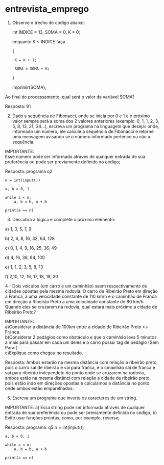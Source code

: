 # entrevista_emprego

1) Observe o trecho de código abaixo: 

 	int INDICE = 13, SOMA = 0, K = 0; 

 	enquanto K < INDICE faça 

	{ 

		K = K + 1; 

		SOMA = SOMA + K; 

	} 

 	imprimir(SOMA); 

  

Ao final do processamento, qual será o valor da variável SOMA? 

Resposta: 91

  

 2) Dado a sequência de Fibonacci, onde se inicia por 0 e 1 e o próximo valor sempre será a soma dos 2 valores anteriores (exemplo: 0, 1, 1, 2, 3, 5, 8, 13, 21, 34...), escreva um programa na linguagem que desejar onde, informado um número, ele calcule a sequência de Fibonacci e retorne uma mensagem avisando se o número informado pertence ou não a sequência. 

  

IMPORTANTE:  
Esse número pode ser informado através de qualquer entrada de sua preferência ou pode ser previamente definido no código; 

Resposta: programa q2

	n = int(input())

	a, b = 0, 1

	while a < n:
	    a, b = b, a + b

	print(a == n)
   

3) Descubra a lógica e complete o próximo elemento:  

   

a) 1, 3, 5, 7, 9  

b) 2, 4, 8, 16, 32, 64, 128 

c) 0, 1, 4, 9, 16, 25, 36, 49  

d) 4, 16, 36, 64, 100  

e) 1, 1, 2, 3, 5, 8, 13  

f) 2,10, 12, 16, 17, 18, 19, 20  

   

4 - Dois veículos (um carro e um caminhão) saem respectivamente de cidades opostas pela mesma rodovia. O carro de Ribeirão Preto em direção a Franca, a uma velocidade constante de 110 km/h e o caminhão de Franca em direção a Ribeirão Preto a uma velocidade constante de 80 km/h. Quando eles se cruzarem na rodovia, qual estará mais próximo a cidade de Ribeirão Preto?  

   

IMPORTANTE:  
a)Considerar a distância de 100km entre a cidade de Ribeirão Preto <-> Franca.  
b)Considerar 2 pedágios como obstáculo e que o caminhão leva 5 minutos a mais para passar em cada um deles e o carro possui tag de pedágio (Sem Parar)  
c)Explique como chegou no resultado. 


Resposta: Ambos estarão na mesma distãncia com relação a ribeirão preto, pois o carro sai de ribeirão e vai para franca, e o cmainhão sai de franca e vai para ribeirão independete do ponto onde se cruzarem na rodovia, ambos estão na mesma distãnci com relação a cidade de ribeirão preto, pois estão indo em direções opostas e calculamos a distãncia no ponto onde ambos estão emparelhados.

5) Escreva um programa que inverta os caracteres de um string. 

IMPORTANTE: 
a) Essa string pode ser informada através de qualquer entrada de sua preferência ou pode ser previamente definida no código; 
b) Evite usar funções prontas, como, por exemplo, reverse; 

Resposta: programa: q5
n = int(input())

	a, b = 0, 1

	while a < n:
	    a, b = b, a + b

	print(a == n)

